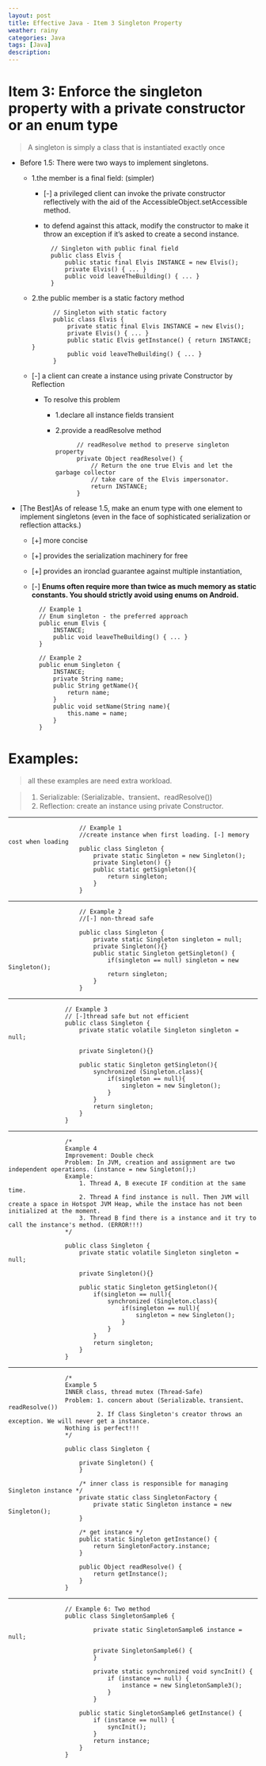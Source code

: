 ```yaml
---
layout: post
title: Effective Java - Item 3 Singleton Property
weather: rainy
categories: Java
tags: [Java]
description:
---
```


# Item 3: Enforce the singleton property with a private constructor or an enum type

> A singleton is simply a class that is instantiated exactly once

- Before 1.5: There were two ways to implement singletons.
    - 1.the member is a final field: (simpler)
        - [-] a privileged client can invoke the private constructor reflectively with the aid of the AccessibleObject.setAccessible method.
        - to defend against this attack, modify the constructor to make it throw an exception if it’s asked to create a second instance.

                // Singleton with public final field
                public class Elvis {
                    public static final Elvis INSTANCE = new Elvis();
                    private Elvis() { ... }
                    public void leaveTheBuilding() { ... }
                }

    - 2.the public member is a static factory method

                // Singleton with static factory
                public class Elvis {
                    private static final Elvis INSTANCE = new Elvis();
                    private Elvis() { ... }
                    public static Elvis getInstance() { return INSTANCE; }
                    public void leaveTheBuilding() { ... }
                }
    - [-] a client  can create a instance using private Constructor by Reflection
        - To resolve this problem
            - 1.declare all instance fields transient
            - 2.provide a readResolve method

                        // readResolve method to preserve singleton property
                        private Object readResolve() {
                            // Return the one true Elvis and let the garbage collector
                            // take care of the Elvis impersonator.
                            return INSTANCE;
                        }

- [The Best]As of release 1.5, make an enum type with one element to implement singletons (even in the face of sophisticated serialization or reflection attacks.)
    - [+] more concise
    - [+] provides the serialization machinery for free
    - [+] provides an ironclad guarantee against multiple instantiation,
    - [-] **Enums often require more than twice as much memory as static constants. You should strictly avoid using enums on Android.**

            // Example 1
            // Enum singleton - the preferred approach
            public enum Elvis {
                INSTANCE;
                public void leaveTheBuilding() { ... }
            }

            // Example 2
            public enum Singleton {
                INSTANCE;
                private String name;
                public String getName(){
                    return name;
                }
                public void setName(String name){
                    this.name = name;
                }
            }


# Examples:

> all these examples are need extra workload.

> 1. Serializable: (Serializable、transient、readResolve())
> 2. Reflection: create an instance using private Constructor.

---


                        // Example 1
                        //create instance when first loading. [-] memory cost when loading
                        public class Singleton {
                            private static Singleton = new Singleton();
                            private Singleton() {}
                            public static getSignleton(){
                                return singleton;
                            }
                        }

---

                        // Example 2
                        //[-] non-thread safe

                        public class Singleton {
                            private static Singleton singleton = null;
                            private Singleton(){}
                            public static Singleton getSingleton() {
                                if(singleton == null) singleton = new Singleton();
                                return singleton;
                            }
                        }

---

                    // Example 3
                    // [-]thread safe but not efficient
                    public class Singleton {
                        private static volatile Singleton singleton = null;

                        private Singleton(){}

                        public static Singleton getSingleton(){
                            synchronized (Singleton.class){
                                if(singleton == null){
                                    singleton = new Singleton();
                                }
                            }
                            return singleton;
                        }
                    }

---

                    /*
                    Example 4
                    Improvement: Double check
                    Problem: In JVM, creation and assignment are two independent operations. (instance = new Singleton();)
                    Example:
                        1. Thread A, B execute IF condition at the same time.
                        2. Thread A find instance is null. Then JVM will create a space in Hotspot JVM Heap, while the instace has not been initialized at the moment.
                        3. Thread B find there is a instance and it try to call the instance's method. (ERROR!!!)
                    */

                    public class Singleton {
                        private static volatile Singleton singleton = null;

                        private Singleton(){}

                        public static Singleton getSingleton(){
                            if(singleton == null){
                                synchronized (Singleton.class){
                                    if(singleton == null){
                                        singleton = new Singleton();
                                    }
                                }
                            }
                            return singleton;
                        }
                    }


---

                    /*
                    Example 5
                    INNER class, thread mutex (Thread-Safe)
                    Problem: 1. concern about (Serializable、transient、readResolve())
                             2. If Class Singleton's creator throws an exception. We will never get a instance.
                    Nothing is perfect!!!
                    */

                    public class Singleton {

                        private Singleton() {
                        }

                        /* inner class is responsible for managing Singleton instance */
                        private static class SingletonFactory {
                            private static Singleton instance = new Singleton();
                        }

                        /* get instance */
                        public static Singleton getInstance() {
                            return SingletonFactory.instance;
                        }

                        public Object readResolve() {
                            return getInstance();
                        }
                    }

---

                    // Example 6: Two method
                    public class SingletonSample6 {

                            private static SingletonSample6 instance = null;

                            private SingletonSample6() {
                            }

                            private static synchronized void syncInit() {
                                if (instance == null) {
                                    instance = new SingletonSample3();
                                }
                            }

                        public static SingletonSample6 getInstance() {
                            if (instance == null) {
                                syncInit();
                            }
                            return instance;
                        }
                    }